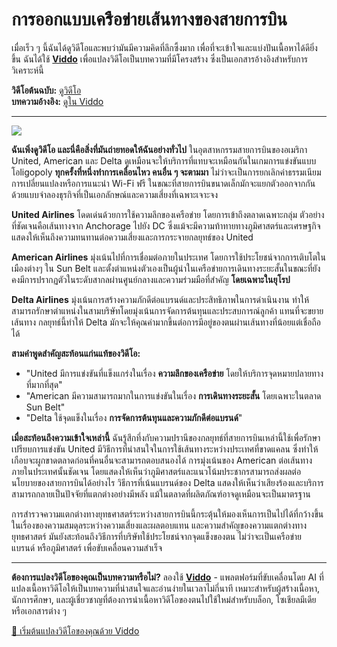 # การออกแบบเครือข่ายเส้นทางของสายการบิน

เมื่อเร็ว ๆ นี้ฉันได้ดูวิดีโอและพบว่ามันมีความคิดที่ลึกซึ้งมาก เพื่อที่จะเข้าใจและแบ่งปันเนื้อหาได้ดียิ่งขึ้น ฉันได้ใช้ **[Viddo](https://viddo.pro/)** เพื่อแปลงวิดีโอเป็นบทความที่มีโครงสร้าง ซึ่งเป็นเอกสารอ้างอิงสำหรับการวิเคราะห์นี้

**วิดีโอต้นฉบับ:** [ดูวิดีโอ](https://www.youtube.com/watch?v=sY7cQNx4Hg4)  
**บทความอ้างอิง:** [ดูใน Viddo](https://viddo.pro/zh/video-result/1bd6bfd1-a3fd-42ba-a3de-aab8f12e6159)

---

![](https://www.youtube.com/embed/sY7cQNx4Hg4)

**ฉันเพิ่งดูวิดีโอ และนี่คือสิ่งที่มันถ่ายทอดให้ฉันอย่างทั่วไป** ในอุตสาหกรรมสายการบินของอเมริกา United, American และ Delta ดูเหมือนจะให้บริการที่แทบจะเหมือนกันในเกมการแข่งขันแบบโอligopoly **ทุกครั้งที่หนึ่งทำการเคลื่อนไหว คนอื่น ๆ จะตามมา** ไม่ว่าจะเป็นการยกเลิกค่าธรรมเนียมการเปลี่ยนแปลงหรือการแนะนำ Wi-Fi ฟรี ในขณะที่สายการบินขนาดเล็กมักจะแยกตัวออกจากกันด้วยแบบจำลองธุรกิจที่เป็นเอกลักษณ์และความเสี่ยงที่เฉพาะเจาะจง

**United Airlines** โดดเด่นด้วยการใช้ความลึกของเครือข่าย โดยการเข้าถึงตลาดเฉพาะกลุ่ม ตัวอย่างที่ชัดเจนคือเส้นทางจาก Anchorage ไปยัง DC ซึ่งแม้จะมีความท้าทายทางภูมิศาสตร์และเศรษฐกิจ แสดงให้เห็นถึงความทนทานต่อความเสี่ยงและการกระจายกลยุทธ์ของ United

**American Airlines** มุ่งเน้นไปที่การเชื่อมต่อภายในประเทศ โดยการใช้ประโยชน์จากการเติบโตในเมืองต่างๆ ใน Sun Belt และตั้งตำแหน่งตัวเองเป็นผู้นำในเครือข่ายการเดินทางระยะสั้นในขณะที่ยังคงมีการปรากฏตัวในระดับสากลผ่านศูนย์กลางและความร่วมมือที่สำคัญ **โดยเฉพาะในยุโรป**

**Delta Airlines** มุ่งเน้นการสร้างความภักดีต่อแบรนด์และประสิทธิภาพในการดำเนินงาน ทำให้สามารถรักษาตำแหน่งในสามบริษัทโดยมุ่งเน้นการจัดการต้นทุนและประสบการณ์ลูกค้า แทนที่จะขยายเส้นทาง กลยุทธ์นี้ทำให้ Delta มักจะให้คุณค่ามากขึ้นต่อการมีอยู่ของตนผ่านเส้นทางที่น้อยแต่เชื่อถือได้

**สามคำพูดสำคัญสะท้อนแก่นแท้ของวิดีโอ:**

- "United มีการแข่งขันที่แข็งแกร่งในเรื่อง **ความลึกของเครือข่าย** โดยให้บริการจุดหมายปลายทางที่มากที่สุด"
- "American มีความสามารถมากในการแข่งขันในเรื่อง **การเดินทางระยะสั้น** โดยเฉพาะในตลาด Sun Belt"
- "Delta ใช้จุดแข็งในเรื่อง **การจัดการต้นทุนและความภักดีต่อแบรนด์**"

**เมื่อสะท้อนถึงความเข้าใจเหล่านี้** ฉันรู้สึกทึ่งกับความปรานีของกลยุทธ์ที่สายการบินเหล่านี้ใช้เพื่อรักษาเปรียบการแข่งขัน United มีวิธีการที่น่าสนใจในการใช้เส้นทางระหว่างประเทศที่ขาดแคลน ซึ่งทำให้เกือบจะผูกขาดตลาดก่อนที่คนอื่นจะสามารถตอบสนองได้ การมุ่งเน้นของ American ต่อเส้นทางภายในประเทศนั้นชัดเจน โดยแสดงให้เห็นว่าภูมิศาสตร์และแนวโน้มประชากรสามารถส่งผลต่อนโยบายของสายการบินได้อย่างไร วิธีการที่เน้นแบรนด์ของ Delta แสดงให้เห็นว่าเสียงร้องและบริการสามารถกลายเป็นปัจจัยที่แตกต่างอย่างมีพลัง แม้ในตลาดที่ผลิตภัณฑ์อาจดูเหมือนจะเป็นมาตรฐาน 

การสำรวจความแตกต่างทางยุทธศาสตร์ระหว่างสายการบินนี้กระตุ้นให้มองเห็นการเป็นไปได้ที่กว้างขึ้นในเรื่องของความสมดุลระหว่างความเสี่ยงและผลตอบแทน และความสำคัญของความแตกต่างทางยุทธศาสตร์ มันยังสะท้อนถึงวิธีการที่บริษัทใช้ประโยชน์จากจุดแข็งของตน ไม่ว่าจะเป็นเครือข่าย แบรนด์ หรือภูมิศาสตร์ เพื่อขับเคลื่อนความสำเร็จ

---

**ต้องการแปลงวิดีโอของคุณเป็นบทความหรือไม่?** ลองใช้ **[Viddo](https://viddo.pro/)** - แพลตฟอร์มที่ขับเคลื่อนโดย AI ที่แปลงเนื้อหาวิดีโอให้เป็นบทความที่น่าสนใจและอ่านง่ายในเวลาไม่กี่นาที เหมาะสำหรับผู้สร้างเนื้อหา, นักการศึกษา, และผู้เชี่ยวชาญที่ต้องการนำเนื้อหาวิดีโอของตนไปใช้ใหม่สำหรับบล็อก, โซเชียลมีเดีย หรือเอกสารต่าง ๆ

[🚀 เริ่มต้นแปลงวิดีโอของคุณด้วย Viddo](https://viddo.pro/)